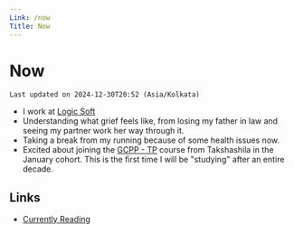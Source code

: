 ```yaml
---
Link: /now
Title: Now
---
```


# Now

```
Last updated on 2024-12-30T20:52 (Asia/Kolkata)
```

- I work at [Logic Soft](https://logicsoft.co.in)
- Understanding what grief feels like, from losing my father in law and seeing my partner work her way through it.
- Taking a break from my running because of some health issues now.
- Excited about joining the [GCPP - TP](https://school.takshashila.org.in/gcpp-technology-policy) course from Takshashila in the January cohort. This is the first time I will be "studying" after an entire decade. 

## Links

- [Currently Reading](https://www.goodreads.com/user/show/18070408-shrayas)